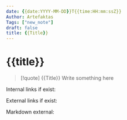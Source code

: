 ```yaml
---
date: {{date:YYYY-MM-DD}}T{{time:HH:mm:ssZ}}
Author: Artefaktas
Tags: ["new_note"]
draft: false
title: {{Title}}
---
```


# {{title}}

> [!quote] {{Title}}
> Write something here

Internal links if exist:

External links if exist:

Markdown external: 